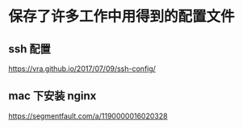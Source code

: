 # 保存了许多工作中用得到的配置文件
## ssh 配置
https://vra.github.io/2017/07/09/ssh-config/
## mac 下安装 nginx
https://segmentfault.com/a/1190000016020328
